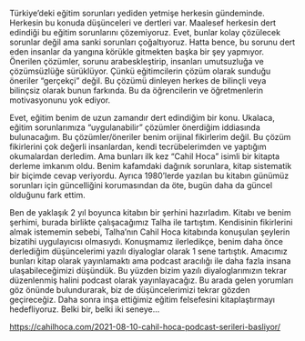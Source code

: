 Türkiye’deki eğitim sorunları yediden yetmişe herkesin gündeminde. Herkesin bu konuda düşünceleri ve dertleri var. Maalesef herkesin dert edindiği bu eğitim sorunlarını çözemiyoruz. Evet, bunlar kolay çözülecek sorunlar değil ama sanki sorunları çoğaltıyoruz. Hatta bence, bu sorunu dert eden insanlar da yangına körükle gitmekten başka bir şey yapmıyor. Önerilen çözümler, sorunu arabeskleştirip, insanları umutsuzluğa ve çözümsüzlüğe sürüklüyor. Çünkü eğitimcilerin çözüm olarak sunduğu öneriler “gerçekçi” değil. Bu çözümü dinleyen herkes de bilinçli veya bilinçsiz olarak bunun farkında. Bu da öğrencilerin ve öğretmenlerin motivasyonunu yok ediyor.

Evet, eğitim benim de uzun zamandır dert edindiğim bir konu. Ukalaca, eğitim sorunlarımıza “uygulanabilir” çözümler önerdiğim iddiasında bulunacağım. Bu çözümler/öneriler benim orijinal fikirlerim değil. Bu çözüm fikirlerini çok değerli insanlardan, kendi tecrübelerimden ve yaptığım okumalardan derledim. Ama bunları ilk kez “Cahil Hoca” isimli bir kitapta derleme imkanım oldu. Benim kafamdaki dağınık sorunlara, kitap sistematik bir biçimde cevap veriyordu. Ayrıca 1980’lerde yazılan bu kitabın günümüz sorunları için güncelliğini korumasından da öte, bugün daha da güncel olduğunu fark ettim.

Ben de yaklaşık 2 yıl boyunca kitabın bir şerhini hazırladım. Kitabı ve benim şerhimi, burada birlikte çalışacağımız Talha ile tartıştım. Kendisinin fikirlerini almak istememin sebebi, Talha’nın Cahil Hoca kitabında konuşulan şeylerin bizatihi uygulayıcısı olmasıydı. Konuşmamız ilerledikçe, benim daha önce derlediğim düşüncelerimi yazılı diyaloglar olarak 1 sene tartıştık. Amacımız bunları kitap olarak yayınlamaktı ama podcast aracılığı ile daha fazla insana ulaşabileceğimizi düşündük. Bu yüzden bizim yazılı diyaloglarımızın tekrar düzenlenmiş halini podcast olarak yayınlayacağız. Bu arada gelen yorumları göz önünde bulundurarak, biz de düşüncelerimizi tekrar gözden geçireceğiz. Daha sonra inşa ettiğimiz eğitim felsefesini kitaplaştırmayı hedefliyoruz. Belki bir, belki iki seneye…

https://cahilhoca.com/2021-08-10-cahil-hoca-podcast-serileri-basliyor/
